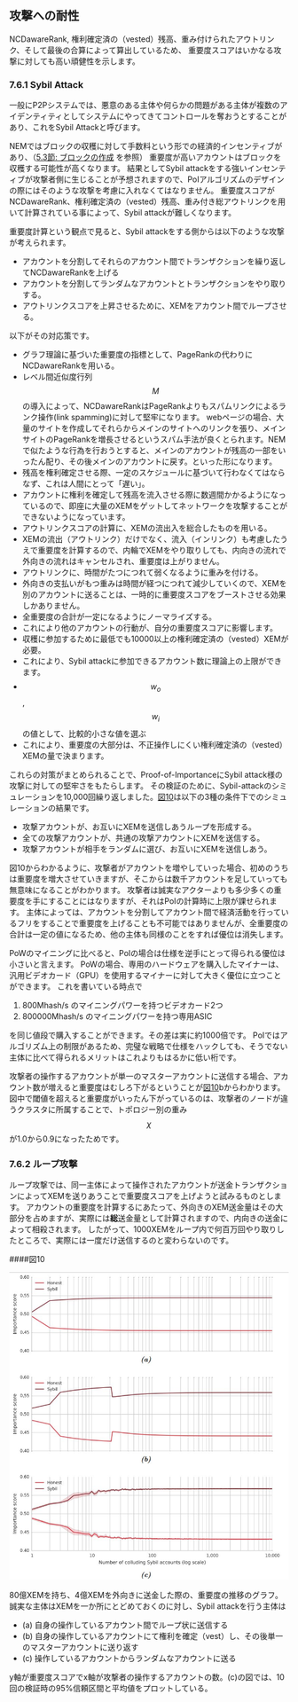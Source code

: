 ## 攻撃への耐性

NCDawareRank, 権利確定済の（vested）残高、重み付けられたアウトリンク、そして最後の合算によって算出しているため、
重要度スコアはいかなる攻撃に対しても高い頑健性を示します。

### 7.6.1 Sybil Attack

一般にP2Pシステムでは、悪意のある主体や何らかの問題がある主体が複数のアイデンティティとしてシステムにやってきてコントロールを奪おうとすることがあり、これをSybil Attackと呼びます。

NEMではブロックの収穫に対して手数料という形での経済的インセンティブがあり、（[5.3節: ブロックの作成](/Blockchain/5.3.md) を参照）
重要度が高いアカウントはブロックを収穫する可能性が高くなります。
結果としてSybil attackをする強いインセンティブが攻撃者側に生じることが予想されますので、PoIアルゴリズムのデザインの際にはそのような攻撃を考慮に入れなくてはなりません。
重要度スコアがNCDawareRank、権利確定済の（vested）残高、重み付き総アウトリンクを用いて計算されている事によって、Sybil attackが難しくなります。

重要度計算という観点で見ると、Sybil attackをする側からは以下のような攻撃が考えられます。

* アカウントを分割してそれらのアカウント間でトランザクションを繰り返してNCDawareRankを上げる
* アカウントを分割してランダムなアカウントとトランザクションをやり取りする。
* アウトリンクスコアを上昇させるために、XEMをアカウント間でループさせる。

以下がその対応策です。

* グラフ理論に基づいた重要度の指標として、PageRankの代わりにNCDawareRankを用いる。
 * レベル間近似度行列$$M$$の導入によって、NCDawareRankはPageRankよりもスパムリンクによるランク操作(link spamming)に対して堅牢になります。
webページの場合、大量のサイトを作成してそれらからメインのサイトへのリンクを張り、メインサイトのPageRankを増長させるというスパム手法が良くとられます。NEMで似たような行為を行おうとすると、メインのアカウントが残高の一部をいったん配り、その後メインのアカウントに戻す。といった形になります。
* 残高を権利確定させる際、一定のスケジュールに基づいて行わなくてはならなず、これは人間にとって「遅い」。
 * アカウントに権利を確定して残高を流入させる際に数週間かかるようになっているので、即座に大量のXEMをゲットしてネットワークを攻撃することができないようになっています。
* アウトリンクスコアの計算に、XEMの流出入を総合したものを用いる。
 * XEMの流出（アウトリンク）だけでなく、流入（インリンク）も考慮したうえで重要度を計算するので、内輪でXEMをやり取りしても、内向きの流れで外向きの流れはキャンセルされ、重要度は上がりません。
* アウトリンクに、時間がたつにつれて弱くなるように重みを付ける。
 * 外向きの支払いがもつ重みは時間が経つにつれて減少していくので、XEMを別のアカウントに送ることは、一時的に重要度スコアをブーストさせる効果しかありません。
* 全重要度の合計が一定になるようにノーマライズする。
 * これにより他のアカウントの行動が、自分の重要度スコアに影響します。
* 収穫に参加するために最低でも10000以上の権利確定済の（vested）XEMが必要。
 * これにより、Sybil attackに参加できるアカウント数に理論上の上限ができます。
* $$w_o$$,$$w_i$$の値として、比較的小さな値を選ぶ
 * これにより、重要度の大部分は、不正操作しにくい権利確定済の（vested）XEMの量で決まります。

これらの対策がまとめられることで、Proof-of-ImportanceにSybil attack様の攻撃に対しての堅牢さをもたらします。
その検証のために、Sybil-attackのシミュレーションを10,000回繰り返しました。[図10](#図10)は以下の3種の条件下でのシミュレーションの結果です。

* 攻撃アカウントが、お互いにXEMを送信しあうループを形成する。
* 全ての攻撃アカウントが、共通の攻撃アカウントにXEMを送信する。
* 攻撃アカウントが相手をランダムに選び、お互いにXEMを送信しあう。

図10からわかるように、攻撃者がアカウントを増やしていった場合、初めのうちは重要度を増大させていきますが、そこからは数千アカウントを足していっても無意味になることがわかります。
攻撃者は誠実なアクターよりも多少多くの重要度を手にすることにはなりますが、それはPoIの計算時に上限が課せられます。
主体によっては、アカウントを分割してアカウント間で経済活動を行っているフリをすることで重要度を上げることも不可能ではありませんが、全重要度の合計は一定の値になるため、他の主体も同様のことをすれば優位は消失します。

PoWのマイニングに比べると、PoIの場合は仕様を逆手にとって得られる優位は小さいと言えます。
PoWの場合、専用のハードウェアを購入したマイナーは、汎用ビデオカード（GPU）を使用するマイナーに対して大きく優位に立つことができます。
これを書いている時点で

1. 800Mhash/s のマイニングパワーを持つビデオカード2つ
2. 800000Mhash/s のマイニングパワーを持つ専用ASIC

を同じ値段で購入することができます。その差は実に約1000倍です。
PoIではアルゴリズム上の制限があるため、完璧な戦略で仕様をハックしても、そうでない主体に比べて得られるメリットはこれよりもはるかに低い桁です。

攻撃者の操作するアカウントが単一のマスターアカウントに送信する場合、アカウント数が増えると重要度はむしろ下がるということが[図10](#図10)bからわかります。
図中で閾値を超えると重要度がいったん下がっているのは、攻撃者のノードが違うクラスタに所属することで、トポロジー別の重み$$\chi$$が1.0から0.9になったためです。

### 7.6.2 ループ攻撃

ループ攻撃では、同一主体によって操作されたアカウントが送金トランザクションによってXEMを送りあうことで重要度スコアを上げようと試みるものとします。
アカウントの重要度を計算するにあたって、外向きのXEM送金量はその大部分を占めますが、実際には**総**送金量として計算されますので、内向きの送金によって相殺されます。
したがって、1000XEMをループ内で何百万回やり取りしたところで、実際には一度だけ送信するのと変わらないのです。


####図10

<img src="/images/Figure10.jpg">

80億XEMを持ち、4億XEMを外向きに送金した際の、重要度の推移のグラフ。
誠実な主体はXEMを一か所にとどめておくのに対し、Sybil attackを行う主体は

* (a) 自身の操作しているアカウント間でループ状に送信する
* (b) 自身の操作しているアカウントにて権利を確定（vest）し、その後単一のマスターアカウントに送り返す
* (c) 操作しているアカウントからランダムなアカウントに送る

y軸が重要度スコアでx軸が攻撃者の操作するアカウントの数。(c)の図では、10回の検証時の95%信頼区間と平均値をプロットしている。
